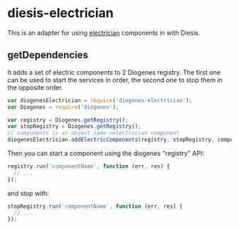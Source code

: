 diesis-electrician
==================
This is an adapter for using [electrician](https://github.com/tes/electrician) components in with Diesis.

getDependencies
---------------
It adds a set of electric components to 2 Diogenes registry. The first one can be used to start the services in order, the second one to stop them in the opposite order.
```js
var diogenesElectrician = require('diogenes-electrician');
var Diogenes = require('diogenes');

var registry = Diogenes.getRegistry();
var stopRegistry = Diogenes.getRegistry();
// components is an object name->electrician component
diogenesElectrician.addElectricComponents(registry, stopRegistry, components);
```
Then you can start a component using the diogenes "registry" API:
```js
registry.run('componentName', function (err, res) {
  // ...
});
```
and stop with:
```js
stopRegistry.run('componentName', function (err, res) {
  // ...
});
```
